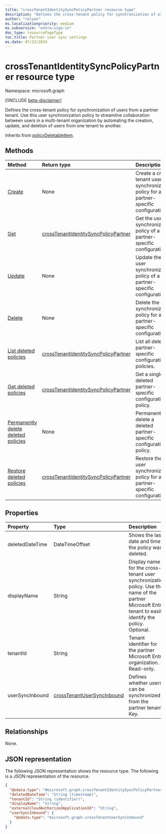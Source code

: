```yaml
---
title: "crossTenantIdentitySyncPolicyPartner resource type"
description: "Defines the cross-tenant policy for synchronization of users from a partner tenant."
author: "rolyon"
ms.localizationpriority: medium
ms.subservice: "entra-sign-in"
doc_type: resourcePageType
toc.title: Partner user sync settings
ms.date: 07/22/2024
---
```


# crossTenantIdentitySyncPolicyPartner resource type

Namespace: microsoft.graph

[!INCLUDE [beta-disclaimer](../../includes/beta-disclaimer.md)]

Defines the cross-tenant policy for synchronization of users from a partner tenant. Use this user synchronization policy to streamline collaboration between users in a multi-tenant organization by automating the creation, update, and deletion of users from one tenant to another.

Inherits from [policyDeletableItem](../resources/policydeletableitem.md).

## Methods

|Method|Return type|Description|
|:---|:---|:---|
|[Create](../api/crosstenantaccesspolicyconfigurationpartner-put-identitysynchronization.md)|None|Create a cross-tenant user synchronization policy for a partner-specific configuration.|
|[Get](../api/crosstenantidentitysyncpolicypartner-get.md)|[crossTenantIdentitySyncPolicyPartner](../resources/crosstenantidentitysyncpolicypartner.md)|Get the user synchronization policy of a partner-specific configuration.|
|[Update](../api/crosstenantidentitysyncpolicypartner-update.md)|None|Update the user synchronization policy of a partner-specific configuration.|
|[Delete](../api/crosstenantidentitysyncpolicypartner-delete.md)|None|Delete the user synchronization policy for a partner-specific configuration.|
| [List deleted policies](../api/policydeletableitem-list.md) | [crossTenantIdentitySyncPolicyPartner](../resources/crosstenantidentitysyncpolicypartner.md) | List all deleted partner-specific configuration policies. |
| [Get deleted policies](../api/policydeletableitem-get.md) | [crossTenantIdentitySyncPolicyPartner](../resources/crosstenantidentitysyncpolicypartner.md) | Get a single deleted partner-specific configuration policy. |
| [Permanently delete deleted policies](../api/policydeletableitem-delete.md) | None | Permanently delete a deleted partner-specific configuration policy. |
|[Restore deleted policies](../api/crosstenantidentitysyncpolicypartner-restore.md)|[crossTenantIdentitySyncPolicyPartner](../resources/crosstenantidentitysyncpolicypartner.md)|Restore the user synchronization policy for a partner-specific configuration.|

## Properties

|Property|Type|Description|
|:---|:---|:---|
|deletedDateTime|DateTimeOffset|Shows the last date and time the policy was deleted.|
|displayName|String|Display name for the cross-tenant user synchronization policy. Use the name of the partner Microsoft Entra tenant to easily identify the policy. Optional.|
|tenantId|String|Tenant identifier for the partner Microsoft Entra organization. Read-only.|
|userSyncInbound|[crossTenantUserSyncInbound](../resources/crosstenantusersyncinbound.md)|Defines whether users can be synchronized from the partner tenant. Key. |

## Relationships

None.

## JSON representation
The following JSON representation shows the resource type.
The following is a JSON representation of the resource.
<!-- {
  "blockType": "resource",
  "keyProperty": "tenantId",
  "@odata.type": "microsoft.graph.crossTenantIdentitySyncPolicyPartner",
  "openType": false
}
-->
``` json
{
  "@odata.type": "#microsoft.graph.crossTenantIdentitySyncPolicyPartner",
  "deletedDateTime": "String (timestamp)",
  "tenantId": "String (identifier)",
  "displayName": "String",
  "externalCloudAuthorizedApplicationId": "String",
  "userSyncInbound": {
    "@odata.type": "microsoft.graph.crossTenantUserSyncInbound"
  }
}
```

